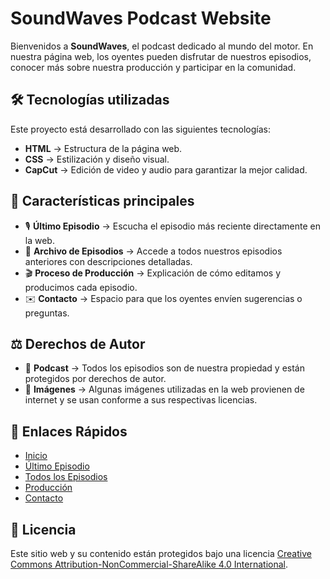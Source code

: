 # SoundWaves Podcast Website  
 
Bienvenidos a **SoundWaves**, el podcast dedicado al mundo del motor. En nuestra página web, los oyentes pueden disfrutar de nuestros episodios, conocer más sobre nuestra producción y participar en la comunidad.  
 
## 🛠️ Tecnologías utilizadas  
 
Este proyecto está desarrollado con las siguientes tecnologías:  
 
- **HTML** → Estructura de la página web.  
- **CSS** → Estilización y diseño visual.  
- **CapCut** → Edición de video y audio para garantizar la mejor calidad.  
 
## 🚀 Características principales  
 
- 🎙️ **Último Episodio** → Escucha el episodio más reciente directamente en la web.  
- 📜 **Archivo de Episodios** → Accede a todos nuestros episodios anteriores con descripciones detalladas.  
- 🎬 **Proceso de Producción** → Explicación de cómo editamos y producimos cada episodio.  
- ✉️ **Contacto** → Espacio para que los oyentes envíen sugerencias o preguntas.  
 
## ⚖️ Derechos de Autor  
 
- 🔹 **Podcast** → Todos los episodios son de nuestra propiedad y están protegidos por derechos de autor.  
- 🔹 **Imágenes** → Algunas imágenes utilizadas en la web provienen de internet y se usan conforme a sus respectivas licencias.  
 
## 🔗 Enlaces Rápidos  
 
- [Inicio](#)  
- [Último Episodio](#)  
- [Todos los Episodios](#)  
- [Producción](#)  
- [Contacto](#)  
 
## 📜 Licencia  
 
Este sitio web y su contenido están protegidos bajo una licencia [Creative Commons Attribution-NonCommercial-ShareAlike 4.0 International](https://github.com/alexogzzz/M9-Podcast.git).  
